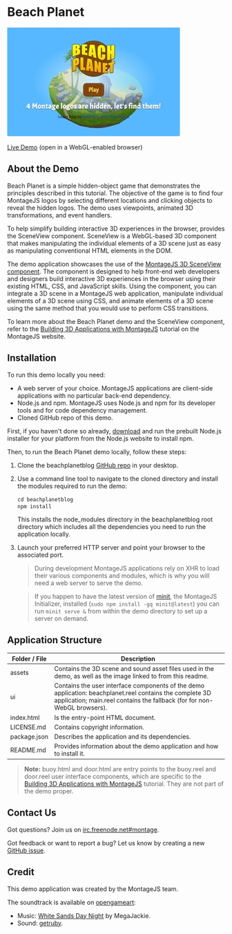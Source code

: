 
Beach Planet
============

![Screenshot](assets/image/beachplanetdemo.jpg)

[Live Demo](http://montagejs.github.io/beachplanetblog/) (open in a WebGL-enabled browser)

## About the Demo

Beach Planet is a simple hidden-object game that demonstrates the principles described in this tutorial. The objective of the game is to find four MontageJS logos by selecting different locations and clicking objects to reveal the hidden logos. The demo uses viewpoints, animated 3D transformations, and event handlers.

To help simplify building interactive 3D experiences in the browser, provides the SceneView component. SceneView is a WebGL-based 3D component that makes manipulating the individual elements of a 3D scene just as easy as manipulating conventional HTML elements in the DOM.

The demo application showcases the use of the [MontageJS 3D SceneView component](https://github.com/fabrobinet/mjs-volume). The component is designed to help front-end web developers and designers build interactive 3D experiences in the browser using their existing HTML, CSS, and JavaScript skills. Using the component, you can integrate a 3D scene in a MontageJS web application, manipulate individual elements of a 3D scene using CSS, and animate elements of a 3D scene using the same method that you would use to perform CSS transitions.

To learn more about the Beach Planet demo and the SceneView component, refer to the [Building 3D Applications with MontageJS](http://montagejs.org/docs/tutorial-3d-applications-with-montagejs.html) tutorial on the MontageJS website. 

## Installation

To run this demo locally you need:

* A web server of your choice. MontageJS applications are client-side applications with no particular back-end dependency.
* Node.js and npm. MontageJS uses Node.js and npm for its developer tools and for code dependency management.
* Cloned GitHub repo of this demo.

First, if you haven't done so already, [download](http://nodejs.org/download/) and run the prebuilt Node.js installer for your platform from the Node.js website to install npm.

Then, to run the Beach Planet demo locally, follow these steps:

1. Clone the beachplanetblog [GitHub repo](https://github.com/montagejs/beachplanetblog) in your desktop. 

2. Use a command line tool to navigate to the cloned directory and install the modules required to run the demo:
        
    ```
    cd beachplanetblog
    npm install
    ```
  
    This installs the node_modules directory in the beachplanetblog root directory which includes all the dependencies you need to run the application locally. 
    
3. Launch your preferred HTTP server and point your browser to the associated port.

    > During development MontageJS applications rely on XHR to load their various components and modules, which is why you will need a web server to serve the demo.

    > If you happen to have the latest version of [minit](https://github.com/montagejs/minit), the MontageJS Initializer, installed (`sudo npm install -gq minit@latest`) you can run `minit serve &` from within the demo directory to set up a server on demand.

## Application Structure

Folder / File | Description
------------ | ------------- 
assets | Contains the 3D scene and sound asset files used in the demo, as well as the image linked to from this readme.
ui | Contains the user interface components of the demo application: beachplanet.reel contains the complete 3D application; main.reel contains the fallback (for for non-WebGL browsers). 
index.html | Is the entry-point HTML document.
LICENSE.md | Contains copyright information.
package.json | Describes the application and its dependencies.
README.md | Provides information about the demo application and how to install it.

>**Note:** buoy.html and door.html are entry points to the buoy.reel and door.reel user interface components, which are specific to the [Building 3D Applications with MontageJS](http://montagejs.org/docs/tutorial-3d-applications-with-montagejs.html) tutorial. They are not part of the demo proper. 

## Contact Us

Got questions? Join us on [irc.freenode.net#montage](http://webchat.freenode.net/?channels=montage).

Got feedback or want to report a bug? Let us know by creating a new [GitHub issue](https://github.com/montagejs/beachplanetblog).

## Credit

This demo application was created by the MontageJS team.

The soundtrack is available on [opengameart](http://opengameart.org):

* Music: [White Sands Day Night](http://opengameart.org/content/white-sands-day-night) by MegaJackie.
* Sound: [getruby](http://opengameart.org/content/get-ruby-se).
